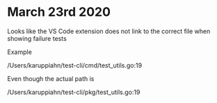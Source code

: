 # March 23rd 2020

Looks like the VS Code extension does not link to the correct file when
showing failure tests

Example

/Users/karuppiahn/test-cli/cmd/test_utils.go:19

Even though the actual path is

/Users/karuppiahn/test-cli/pkg/test_utils.go:19
